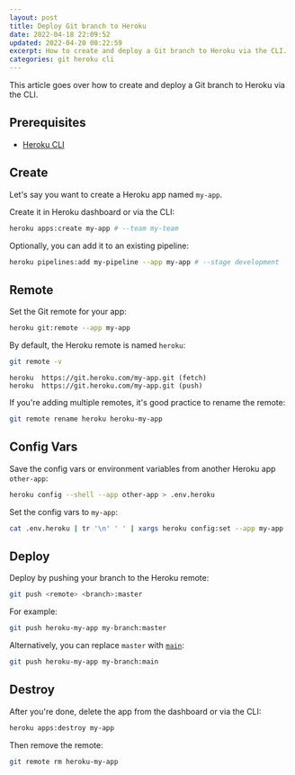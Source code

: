 ```yaml
---
layout: post
title: Deploy Git branch to Heroku
date: 2022-04-18 22:09:52
updated: 2022-04-20 00:22:59
excerpt: How to create and deploy a Git branch to Heroku via the CLI.
categories: git heroku cli
---
```


This article goes over how to create and deploy a Git branch to Heroku via the CLI.

## Prerequisites

- [Heroku CLI](https://devcenter.heroku.com/articles/heroku-cli)

## Create

Let's say you want to create a Heroku app named `my-app`.

Create it in Heroku dashboard or via the CLI:

```sh
heroku apps:create my-app # --team my-team
```

Optionally, you can add it to an existing pipeline:

```sh
heroku pipelines:add my-pipeline --app my-app # --stage development
```

## Remote

Set the Git remote for your app:

```sh
heroku git:remote --app my-app
```

By default, the Heroku remote is named `heroku`:

```sh
git remote -v
```

```
heroku  https://git.heroku.com/my-app.git (fetch)
heroku  https://git.heroku.com/my-app.git (push)
```

If you're adding multiple remotes, it's good practice to rename the remote:

```sh
git remote rename heroku heroku-my-app
```

## Config Vars

Save the config vars or environment variables from another Heroku app `other-app`:

```sh
heroku config --shell --app other-app > .env.heroku
```

Set the config vars to `my-app`:

```sh
cat .env.heroku | tr '\n' ' ' | xargs heroku config:set --app my-app
```

## Deploy

Deploy by pushing your branch to the Heroku remote:

```sh
git push <remote> <branch>:master
```

For example:

```sh
git push heroku-my-app my-branch:master
```

Alternatively, you can replace `master` with [`main`](https://devcenter.heroku.com/articles/git#deploy-your-code):

```sh
git push heroku-my-app my-branch:main
```

## Destroy

After you're done, delete the app from the dashboard or via the CLI:

```sh
heroku apps:destroy my-app
```

Then remove the remote:

```sh
git remote rm heroku-my-app
```
